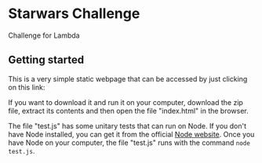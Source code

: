 # Starwars Challenge

Challenge for Lambda

## Getting started

This is a very simple static webpage that can be accessed by just clicking on this link:

If you want to download it and run it on your computer, download the zip file, extract its contents and then open the file "index.html" in the browser.

The file "test.js" has some unitary tests that can run on Node. If you don't have Node installed, you can get it from the official [Node website](https://nodejs.org/es/). Once you have Node on your computer, the file "test.js" runs with the command `node test.js`.
